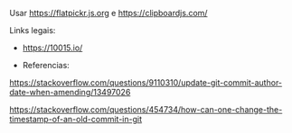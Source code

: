 Usar https://flatpickr.js.org e https://clipboardjs.com/

Links legais:

- https://10015.io/

- Referencias:

https://stackoverflow.com/questions/9110310/update-git-commit-author-date-when-amending/13497026

https://stackoverflow.com/questions/454734/how-can-one-change-the-timestamp-of-an-old-commit-in-git